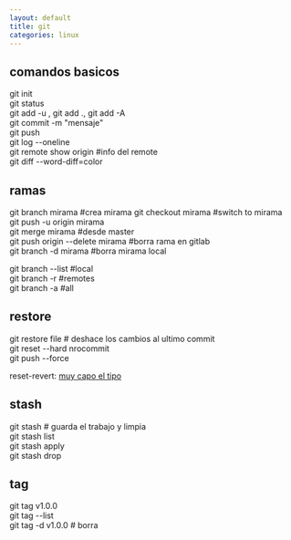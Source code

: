 ```yaml
---
layout: default
title: git
categories: linux
---
```

## comandos basicos
git init  
git status  
git add -u , git add ., git add -A  
git commit -m "mensaje"  
git push  
git log --oneline  
git remote show origin #info del remote  
git diff --word-diff=color 

## ramas
git branch mirama #crea mirama
git checkout mirama  #switch to mirama  
git push -u origin mirama  
git merge mirama #desde master  
git push origin --delete mirama #borra rama en gitlab  
git branch -d mirama #borra mirama local  

git branch --list #local  
git branch -r #remotes  
git branch -a #all  

## restore  
git restore file # deshace los cambios al ultimo commit  
git reset --hard nrocommit  
git push --force  

reset-revert: [muy capo el tipo](https://www.youtube.com/watch?v=mSrxBJaJwGA)  

## stash
git stash  # guarda el trabajo y limpia  
git stash list  
git stash apply <nombre>  
git stash drop <nombre>  

## tag
git tag v1.0.0  
git tag --list  
git tag -d v1.0.0 # borra  
